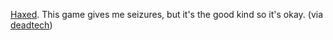 ---
layout: post
wordpress_id: 237
wordpress_url: http://noesbueno.com/archives/237
date: '2008-03-02 18:04:33 -0600'
date_gmt: '2008-03-02 23:04:33 -0600'
body: |
  <p><a href="http://haxxx.alienmelon.com/">Haxed</a>.  This game gives me seizures, but it's the good kind so it's okay. <span class="via">(via <a href="http://www.deadtech.net/">deadtech</a>)</span></p>
---